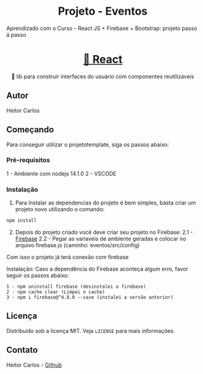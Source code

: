<h1 align="center">Projeto - Eventos</h1>

<p align="left">Aprendizado com o Curso - React JS + Firebase + Bootstrap: projeto passo á passo</p>

<h1 align="center">
    <a href="https://pt-br.reactjs.org/">🔗 React</a>
</h1>
<p align="center">🚀 lib para construir interfaces do usuário com componentes reutilizáveis</p>



<!-- Autor -->

## Autor

Heitor Carlos

<!-- GETTING STARTED -->

## Começando

Para conseguir utilizar o projetotemplate, siga os passos abaixo:

### Pré-requisitos

1 - Ambiente com nodejs 14.1.0
2 - VSCODE


### Instalação

1. Para instalar as dependencias do projeto é bem simples, basta criar um projeto novo utilizando o comando:

```sh
npm install
```

2. Depois do projeto criado você deve criar seu projeto no Firebase:
    2.1 - <a href="https://console.firebase.google.com/">Firebase</a>
    2.2 - Pegar as variaveis de ambiente geradas e colocar no arquivo firebase.js (caminho: eventos/src/config)

Com isso o projeto já terá conexão com firebase

Instalação: Caso a dependência do Firebase aconteça algum erro, favor seguir os passos abaixo:

    1 - npm uninstall firebase (desinstalei o firebase)
    2 - npm cache clear (Limpei o cache)
    3 - npm i firebase@^4.8.0 --save (instalei a versão anterior)   

<!-- LICENSE -->

## Licença

Distribuído sob a licença MIT. Veja `LICENSE` para mais informações.

<!-- CONTACT -->

## Contato

Heitor Carlos - [Github](https://github.com/heitordeve)